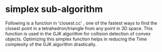 # simplex sub-algorithm
Following is a function in 'closest.cc' , one of the fastest ways to find the closest point in a tetrahedron/triangle from any point in 3D space. This function is used in the GJK algorithm for collision detection of convex objects. Optimizing this simplex function helps in reducing the Time complexity of the GJK algorithm drastically.
